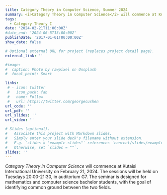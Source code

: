 ```yaml
---
title: Category Theory in Computer Science, Summer 2024
summary: <i>Category Theory in Computer Science</i> will commence at Kutaisi International University on February 21, 2024. The sessions will be held on Tuesdays 20:00-21:30, in auditorium G7. The seminar is designed for mathematics and computer science bachelor students, with the goal of identifying common ground between the two fields.
tags:
  - Category Theory I
date: '2024-02-21T11:00:00Z'
#date_end: '2024-06-5T13:00:00Z'
publishDate: '2017-01-01T00:00:00Z'
show_date: false

# Optional external URL for project (replaces project detail page).
external_link: ''

#image:
#  caption: Photo by rawpixel on Unsplash
#  focal_point: Smart

links:
 # - icon: twitter
 #   icon_pack: fab
 #   name: Follow
 #   url: https://twitter.com/georgecushen
url_code: ''
url_pdf: ''
url_slides: ''
url_video: ''

# Slides (optional).
#   Associate this project with Markdown slides.
#   Simply enter your slide deck's filename without extension.
#   E.g. `slides = "example-slides"` references `content/slides/example-slides.md`.
#   Otherwise, set `slides = ""`.
slides: ''
---
```

<i>Category Theory in Computer Science</i> will commence at Kutaisi International University on February 21, 2024. The sessions will be held on Tuesdays 20:00-21:30, in auditorium G7. The seminar is designed for mathematics and computer science bachelor students, with the goal of identifying common ground between the two fields.
